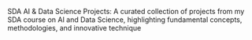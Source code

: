 SDA AI & Data Science Projects:
A curated collection of projects from my SDA course on AI and Data Science, highlighting fundamental concepts, methodologies, and innovative technique
